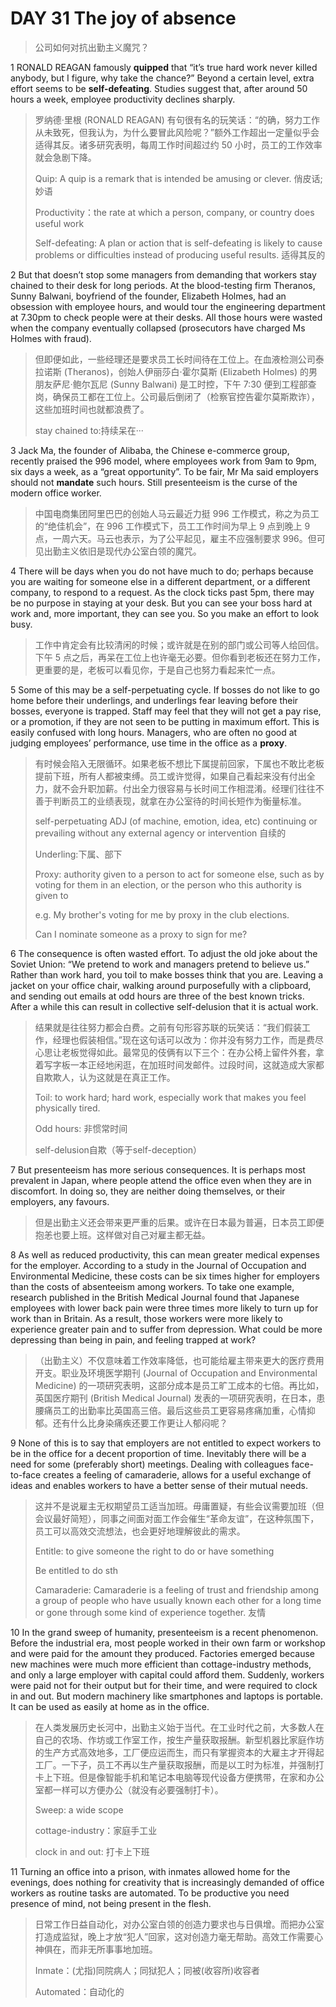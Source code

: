# DAY 31 The joy of absence
> 公司如何对抗出勤主义魔咒？
 > 

1 RONALD REAGAN famously **quipped** that “it’s true hard work never killed anybody, but I figure, why take the chance?” Beyond a certain level, extra effort seems to be **self-defeating**. Studies suggest that, after around 50 hours a week, employee productivity declines sharply.

> 罗纳德·里根 (RONALD REAGAN) 有句很有名的玩笑话：“的确，努力工作从未致死，但我认为，为什么要冒此风险呢？”额外工作超出一定量似乎会适得其反。诸多研究表明，每周工作时间超过约 50 小时，员工的工作效率就会急剧下降。
>
> Quip:  A quip is a remark that is intended be amusing or clever. 俏皮话; 妙语
>
> Productivity：the rate at which a person, company, or country does useful work
>
> Self-defeating: A plan or action that is self-defeating is likely to cause problems or difficulties instead of producing useful results. 适得其反的
>

2 But that doesn’t stop some managers from demanding that workers stay chained to their desk for long periods. At the blood-testing firm Theranos, Sunny Balwani, boyfriend of the founder, Elizabeth Holmes, had an obsession with employee hours, and would tour the engineering department at 7.30pm to check people were at their desks. All those hours were wasted when the company eventually collapsed (prosecutors have charged Ms Holmes with fraud).

> 但即便如此，一些经理还是要求员工长时间待在工位上。在血液检测公司泰拉诺斯 (Theranos)，创始人伊丽莎白·霍尔莫斯 (Elizabeth Holmes) 的男朋友萨尼·鲍尔瓦尼 (Sunny Balwani) 是工时控，下午 7:30 便到工程部查岗，确保员工都在工位上。公司最后倒闭了（检察官控告霍尔莫斯欺诈），这些加班时间也就都浪费了。
>
> stay chained to:持续呆在···
>

3 Jack Ma, the founder of Alibaba, the Chinese e-commerce group, recently praised the 996 model, where employees work from 9am to 9pm, six days a week, as a “great opportunity”. To be fair, Mr Ma said employers should not **mandate** such hours. Still presenteeism is the curse of the modern office worker.

> 中国电商集团阿里巴巴的创始人马云最近力挺 996 工作模式，称之为员工的“绝佳机会”，在 996 工作模式下，员工工作时间为早上 9 点到晚上 9 点，一周六天。马云也表示，为了公平起见，雇主不应强制要求 996。但可见出勤主义依旧是现代办公室白领的魔咒。
>

4 There will be days when you do not have much to do; perhaps because you are waiting for someone else in a different department, or a different company, to respond to a request. As the clock ticks past 5pm, there may be no purpose in staying at your desk. But you can see your boss hard at work and, more important, they can see you. So you make an effort to look busy.

> 工作中肯定会有比较清闲的时候；或许就是在别的部门或公司等人给回信。下午 5 点之后，再呆在工位上也许毫无必要。但你看到老板还在努力工作，更重要的是，老板可以看见你，于是自己也努力看起来忙一点。
>

5 Some of this may be a self-perpetuating cycle. If bosses do not like to go home before their underlings, and underlings fear leaving before their bosses, everyone is trapped. Staff may feel that they will not get a pay rise, or a promotion, if they are not seen to be putting in maximum effort. This is easily confused with long hours. Managers, who are often no good at judging employees’ performance, use time in the office as a **proxy**.

> 有时候会陷入无限循环。如果老板不想比下属提前回家，下属也不敢比老板提前下班，所有人都被束缚。员工或许觉得，如果自己看起来没有付出全力，就不会升职加薪。付出全力很容易与长时间工作相混淆。经理们往往不善于判断员工的业绩表现，就拿在办公室待的时间长短作为衡量标准。
>
> self-perpetuating ADJ (of machine, emotion, idea, etc) continuing or prevailing without any external agency or intervention 自续的
>
> Underling:下属、部下
>
> Proxy: authority given to a person to act for someone else, such as by voting for them in an election, or the person who this authority is given to
>
> e.g. My brother's voting for me by proxy in the club elections.
>
> Can I nominate someone as a proxy to sign for me?
>

6 The consequence is often wasted effort. To adjust the old joke about the Soviet Union: “We pretend to work and managers pretend to believe us.” Rather than work hard, you toil to make bosses think that you are. Leaving a jacket on your office chair, walking around purposefully with a clipboard, and sending out emails at odd hours are three of the best known tricks. After a while this can result in collective self-delusion that it is actual work.

> 结果就是往往努力都会白费。之前有句形容苏联的玩笑话：“我们假装工作，经理也假装相信。”现在这句话可以改为：你并没有努力工作，而是费尽心思让老板觉得如此。最常见的伎俩有以下三个：在办公椅上留件外套，拿着写字板一本正经地闲逛，在加班时间发邮件。过段时间，这就造成大家都自欺欺人，认为这就是在真正工作。
>
> Toil: to work hard; hard work, especially work that makes you feel physically tired.
>
> Odd hours: 非惯常时间
>
> self-delusion自欺（等于self-deception）
>

7 But presenteeism has more serious consequences. It is perhaps most prevalent in Japan, where people attend the office even when they are in discomfort. In doing so, they are neither doing themselves, or their employers, any favours.

> 但是出勤主义还会带来更严重的后果。或许在日本最为普遍，日本员工即便抱恙也要上班。这样做对自己对雇主都无益。
>

8 As well as reduced productivity, this can mean greater medical expenses for the employer. According to a study in the Journal of Occupation and Environmental Medicine, these costs can be six times higher for employers than the costs of absenteeism among workers. To take one example, research published in the British Medical Journal found that Japanese employees with lower back pain were three times more likely to turn up for work than in Britain. As a result, those workers were more likely to experience greater pain and to suffer from depression. What could be more depressing than being in pain, and feeling trapped at work?

> （出勤主义）不仅意味着工作效率降低，也可能给雇主带来更大的医疗费用开支。职业及环境医学期刊 (Journal of Occupation and Environmental Medicine) 的一项研究表明，这部分成本是员工旷工成本的七倍。再比如，英国医疗期刊 (British Medical Journal) 发表的一项研究表明，在日本，患腰痛员工的出勤率比英国高三倍。最后这些员工更容易疼痛加重，心情抑郁。还有什么比身染痛疾还要工作更让人郁闷呢？
>

9 None of this is to say that employers are not entitled to expect workers to be in the office for a decent proportion of time. Inevitably there will be a need for some (preferably short) meetings. Dealing with colleagues face-to-face creates a feeling of camaraderie, allows for a useful exchange of ideas and enables workers to have a better sense of their mutual needs.

> 这并不是说雇主无权期望员工适当加班。毋庸置疑，有些会议需要加班（但会议最好简短），同事之间面对面工作会催生“革命友谊”，在这种氛围下，员工可以高效交流想法，也会更好地理解彼此的需求。
>
> Entitle: to give someone the right to do or have something
>
> Be entitled to do sth
>
> Camaraderie:  Camaraderie is a feeling of trust and friendship among a group of people who have usually known each other for a long time or gone through some kind of experience together. 友情
>

10 In the grand sweep of humanity, presenteeism is a recent phenomenon. Before the industrial era, most people worked in their own farm or workshop and were paid for the amount they produced. Factories emerged because new machines were much more efficient than cottage-industry methods, and only a large employer with capital could afford them. Suddenly, workers were paid not for their output but for their time, and were required to clock in and out. But modern machinery like smartphones and laptops is portable. It can be used as easily at home as in the office.

> 在人类发展历史长河中，出勤主义始于当代。在工业时代之前，大多数人在自己的农场、作坊或工作室工作，按生产量获取报酬。新型机器比家庭作坊的生产方式高效地多，工厂便应运而生，而只有掌握资本的大雇主才开得起工厂。一下子，员工不再以生产量获取报酬，而是以工时为标准，并强制打卡上下班。但是像智能手机和笔记本电脑等现代设备方便携带，在家和办公室都一样可以方便办公（就没有必要强制打卡）。
>
> Sweep: a wide scope
>
> cottage-industry：家庭手工业
>
> clock in and out: 打卡上下班
>

11 Turning an office into a prison, with inmates allowed home for the evenings, does nothing for creativity that is increasingly demanded of office workers as routine tasks are automated. To be productive you need presence of mind, not being present in the flesh.

> 日常工作日益自动化，对办公室白领的创造力要求也与日俱增。而把办公室打造成监狱，晚上才放“犯人”回家，这对创造力毫无帮助。高效工作需要心神俱在，而非无所事事地加班。
>
> Inmate：(尤指)同院病人；同狱犯人；同被(收容所)收容者
>
> Automated：自动化的
>

